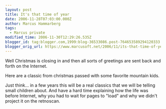 ```yaml
---
layout: post
title: It's that time of year
date: 2006-11-28T07:03:00.000Z
author: Marcus Hammarberg
tags:
  - Marcus private
modified_time: 2006-11-30T12:29:26.535Z
blogger_id: tag:blogger.com,1999:blog-36533086.post-764653589294120333
blogger_orig_url: https://www.marcusoft.net/2006/11/its-that-time-of-year.html
---
```



Well
Christmas is closing in and then all sorts of greetings are sent back
and forth on the Internet.

Here are a classic from christmas passed with some favorite mountain
kids.

Just think... in a few years this will be a real classics that we will
be telling small children about. And have a hard time explaining how the
life was before Internet, why you had to wait for pages to "load" and
why we didn't project it on the retnoscan.
